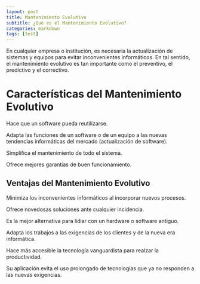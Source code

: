 ```yaml
---
layout: post
title: Mantenimiento Evolutivo
subtitle: ¿Qué es el Mantenimiento Evolutivo?
categories: markdown
tags: [test]
---
```


<p>En cualquier empresa o institución, es necesaria la actualización de sistemas y equipos para evitar inconvenientes informáticos. En tal sentido, el mantenimiento evolutivo es tan importante como el preventivo, el predictivo y el correctivo.</p>

<h1>Características del Mantenimiento Evolutivo</h1>

<p>Hace que un software pueda reutilizarse.</p>

<p>Adapta las funciones de un software o de un equipo a las nuevas tendencias informáticas del mercado (actualización de software).</p>

<p>Simplifica el mantenimiento de todo el sistema.</p>

<p>Ofrece mejores garantías de buen funcionamiento.</p>

<h2>Ventajas del Mantenimiento Evolutivo</h2>

<p>Minimiza los inconvenientes informáticos al incorporar nuevos procesos.</p>

<p>Ofrece novedosas soluciones ante cualquier incidencia.</p>

<p>Es la mejor alternativa para lidiar con un hardware o software antiguo.</p>

<p>Adapta los trabajos a las exigencias de los clientes y de la nueva era informática.</p>

<p>Hace más accesible la tecnología vanguardista para realzar la productividad.</p>

<p>Su aplicación evita el uso prolongado de tecnologías que ya no responden a las nuevas exigencias.</p>

<!--
* A safe integer is an integer that
  * can be exactly represented as an IEEE-754 double precision number, and
  * whose IEEE-75 representation cannot be the result of rounding any other integer to fit the IEEE-754 representation
* For example, $ 2 ^ {53} - 1 $ is a safe integer,
  * it can be exactly represented 
-->
